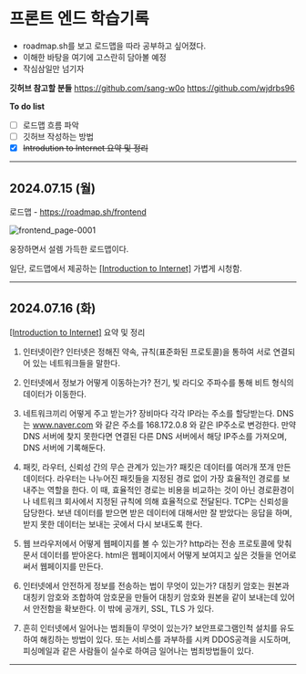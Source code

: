 프론트 엔드 학습기록
=========================
- roadmap.sh를 보고 로드맵을 따라 공부하고 싶어졌다.
- 이해한 바탕을 여기에 고스란히 담아볼 예정
- 작심삼일만 넘기자


**깃허브 참고할 분들**
https://github.com/sang-w0o
https://github.com/wjdrbs96








 **To do list**
- [ ] 로드맵 흐름 파악
- [ ] 깃허브 작성하는 방법
- [x] ~~Introdution to Internet 요약 및 정리~~

-------------------------




2024.07.15 (월)
-------------------------
로드맵 - https://roadmap.sh/frontend

![frontend_page-0001](https://github.com/user-attachments/assets/25a4ae29-af71-4b58-a8ef-e71142edd44f)

웅장하면서 설렘 가득한 로드맵이다.

일단, 로드맵에서 제공하는 [[Introduction to Internet]](https://roadmap.sh/guides/what-is-internet) 가볍게 시청함.

-------------------------

2024.07.16 (화)
-------------------------

[[Introduction to Internet]](https://roadmap.sh/guides/what-is-internet) 요약 및 정리

1. 인터넷이란?
   인터넷은 정해진 약속, 규칙(표준화된 프로토콜)을 통하여 서로 연결되어 있는 네트워크들을 말한다.

2. 인터넷에서 정보가 어떻게 이동하는가?
   전기, 빛 라디오 주파수를 통해 비트 형식의 데이터가 이동한다.

3. 네트워크끼리 어떻게 주고 받는가?
   장비마다 각각 IP라는 주소를 할당받는다. DNS는 www.naver.com 와 같은 주소를 168.172.0.8 와 같은 IP주소로 변겅한다.
   만약 DNS 서버에 찾지 못한다면 연결된 다른 DNS 서버에서 해당 IP주소를 가져오며, DNS 서버에 기록해둔다.

4. 패킷, 라우터, 신뢰성 간의 무슨 관계가 있는가?
   패킷은 데이터를 여러개 쪼개 만든 데이터다. 라우터는 나누어진 패킷들을 지정된 경로 없이 가장 효율적인 경로를 보내주는 역할을 한다.
   이 때, 효율적인 경로는 비용을 비교하는 것이 아닌 경로환경이나 네트워크 회사에서 지정된 규칙에 의해 효율적으로 전달된다.
   TCP는 신뢰성을 담당한다. 보낸 데이터를 받으면 받은 데이터에 대해서만 잘 받았다는 응답을 하며, 받지 못한 데이터는 보내는 곳에서 다시 보내도록 한다.

5. 웹 브라우저에서 어떻게 웹페이지를 볼 수 있는가?
   http라는 전송 프로토콜에 맞춰 문서 데이터를 받아온다. html은 웹페이지에서 어떻게 보여지고 싶은 것들을 언어로 써서 웹페이지를 만든다.

6. 인터넷에서 안전하게 정보를 전송하는 법이 무엇이 있는가?
   대칭키 암호는 원본과 대칭키 암호와 조합하여 암호문을 만들어 대칭키 암호와 원본을 같이 보내는데 있어서 안전함을 확보한다.
   이 밖에 공개키, SSL, TLS 가 있다.

7. 흔히 인터넷에서 일어나는 범죄들이 무엇이 있는가?
   보안프로그램인척 설치를 유도하여 해킹하는 방법이 있다. 또는 서비스를 과부하를 시켜 DDOS공격을 시도하며, 피싱메일과 같은 사람들이 실수로 하여금 일어나는 범죄방법들이 있다.

-------------------------

